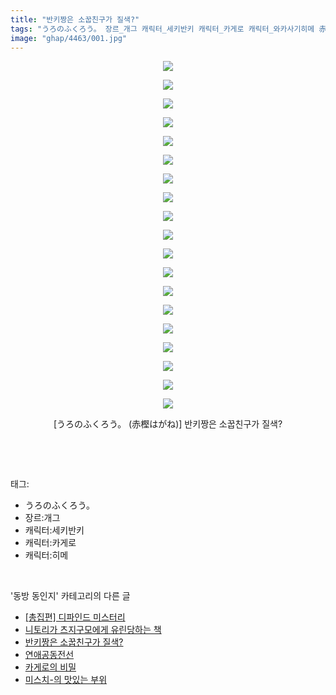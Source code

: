 ```yaml
---
title: "반키짱은 소꿉친구가 질색?"
tags: "うろのふくろう。 장르_개그 캐릭터_세키반키 캐릭터_카게로 캐릭터_와카사기히메 赤樫はがね 동방_동인지"
image: "ghap/4463/001.jpg"
---
```

<div class="article">
<p style="text-align: center; clear: none; float: none;"><img src="{{ site.nasurl }}/ghap/4463/001.jpg"/></p>
<p style="text-align: center; clear: none; float: none;"><img src="{{ site.nasurl }}/ghap/4463/002.jpg"/></p>
<p style="text-align: center; clear: none; float: none;"><img src="{{ site.nasurl }}/ghap/4463/003.jpg"/></p>
<p style="text-align: center; clear: none; float: none;"><img src="{{ site.nasurl }}/ghap/4463/004.jpg"/></p>
<p style="text-align: center; clear: none; float: none;"><img src="{{ site.nasurl }}/ghap/4463/005.jpg"/></p>
<p style="text-align: center; clear: none; float: none;"><img src="{{ site.nasurl }}/ghap/4463/006.jpg"/></p>
<p style="text-align: center; clear: none; float: none;"><img src="{{ site.nasurl }}/ghap/4463/007.jpg"/></p>
<p style="text-align: center; clear: none; float: none;"><img src="{{ site.nasurl }}/ghap/4463/008.jpg"/></p>
<p style="text-align: center; clear: none; float: none;"><img src="{{ site.nasurl }}/ghap/4463/009.jpg"/></p>
<p style="text-align: center; clear: none; float: none;"><img src="{{ site.nasurl }}/ghap/4463/010.jpg"/></p>
<p style="text-align: center; clear: none; float: none;"><img src="{{ site.nasurl }}/ghap/4463/011.jpg"/></p>
<p style="text-align: center; clear: none; float: none;"><img src="{{ site.nasurl }}/ghap/4463/012.jpg"/></p>
<p style="text-align: center; clear: none; float: none;"><img src="{{ site.nasurl }}/ghap/4463/013.jpg"/></p>
<p style="text-align: center; clear: none; float: none;"><img src="{{ site.nasurl }}/ghap/4463/014.jpg"/></p>
<p style="text-align: center; clear: none; float: none;"><img src="{{ site.nasurl }}/ghap/4463/015.jpg"/></p>
<p style="text-align: center; clear: none; float: none;"><img src="{{ site.nasurl }}/ghap/4463/016.jpg"/></p>
<p style="text-align: center; clear: none; float: none;"><img src="{{ site.nasurl }}/ghap/4463/017.jpg"/></p>
<p style="text-align: center; clear: none; float: none;"><img src="{{ site.nasurl }}/ghap/4463/018.jpg"/></p>
<p style="text-align: center; clear: none; float: none;"><img src="{{ site.nasurl }}/ghap/4463/019.jpg"/></p>
<p style="text-align: center; clear: none; float: none;">[うろのふくろう。 (赤樫はがね)] 반키짱은 소꿉친구가 질색?</p>
<p><br/></p>
</div><br/>
<div class="tagTrail">
<p>태그: </p>
<ul>
<li>うろのふくろう。</li>
<li>장르:개그</li>
<li>캐릭터:세키반키</li>
<li>캐릭터:카게로</li>
<li>캐릭터:히메</li>
</ul>
</div><br/>
<div class="another">
<p>'동방 동인지' 카테고리의 다른 글</p>
<ul>
<li><a href="/2018-06-13-ghap_4466">[총집편] 디파인드 미스터리</a></li>
<li><a href="/2018-06-11-ghap_4464">니토리가 츠지구모에게 유린당하는 책</a></li>
<li><a href="/2018-06-11-ghap_4463">반키짱은 소꿉친구가 질색?</a></li>
<li><a href="/2018-06-11-ghap_4462">연애공동전선</a></li>
<li><a href="/2018-06-11-ghap_4460">카게로의 비밀</a></li>
<li><a href="/2018-06-11-ghap_4459">미스치-의 맛있는 부위</a></li>
</ul>
</div><br/>
<div class="cb_module cb_fluid">
<div class="cb_wrt cb_profile">
</div><!-- commentList close -->
</div><br/>
